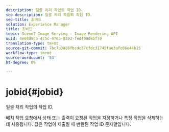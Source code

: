 ```yaml
---
description: 일괄 처리 작업의 작업 ID.
seo-description: 일괄 처리 작업의 작업 ID.
seo-title: 조비드
solution: Experience Manager
title: 조비드
topic: Scene7 Image Serving - Image Rendering API
uuid: 4e04d9ca-4c5c-476a-8293-fedf09de5f70
translation-type: tm+mt
source-git-commit: 7bc7b3a86fbcdc57cfdc31745fae3afc06e44b15
workflow-type: tm+mt
source-wordcount: '54'
ht-degree: 0%

---
```



# jobid{#jobid}

일괄 처리 작업의 작업 ID.

배치 작업 요청에서 상태 또는 출력이 요청된 작업을 지정하거나 특정 작업을 삭제하는 데 사용됩니다. 값은 작업이 제출될 때 반환된 작업 ID 문자열입니다.
